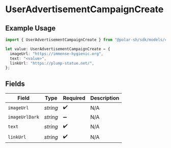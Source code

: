 # UserAdvertisementCampaignCreate

## Example Usage

```typescript
import { UserAdvertisementCampaignCreate } from "@polar-sh/sdk/models/components";

let value: UserAdvertisementCampaignCreate = {
  imageUrl: "https://immense-hygienic.org",
  text: "<value>",
  linkUrl: "https://plump-statue.net/",
};
```

## Fields

| Field              | Type               | Required           | Description        |
| ------------------ | ------------------ | ------------------ | ------------------ |
| `imageUrl`         | *string*           | :heavy_check_mark: | N/A                |
| `imageUrlDark`     | *string*           | :heavy_minus_sign: | N/A                |
| `text`             | *string*           | :heavy_check_mark: | N/A                |
| `linkUrl`          | *string*           | :heavy_check_mark: | N/A                |